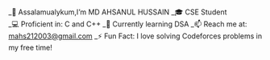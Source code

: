 _👋 Assalamualykum,I’m MD AHSANUL HUSSAIN
_🎓 CSE Student  
_💻 Proficient in: C and C++
_🌱 Currently learning DSA
_📫 Reach me at: mahs212003@gmail.com
_⚡ Fun Fact: I love solving Codeforces problems in my free time!
